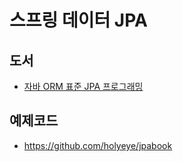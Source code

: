 # 스프링 데이터 JPA

## 도서
* [자바 ORM 표준 JPA 프로그래밍](https://www.aladin.co.kr/shop/wproduct.aspx?ItemId=62681446)

## 예제코드
* https://github.com/holyeye/jpabook